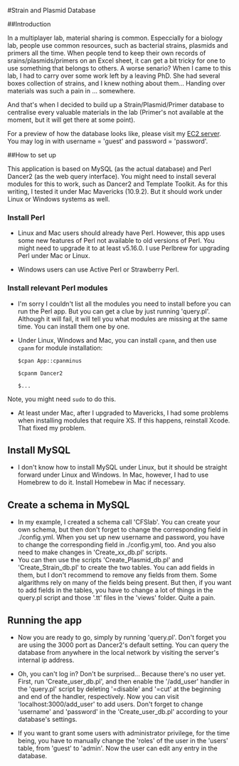 #Strain and Plasmid Database

##Introduction

In a multiplayer lab, material sharing is common. Especcially for a biology lab, people use common resources, such as bacterial strains, plasmids and primers all the time. When people tend to keep their own records of srains/plasmids/primers on an Excel sheet, it can get a bit tricky for one to use something that belongs to others. 
A worse senario? When I came to this lab, I had to carry over some work left by a leaving PhD. She had several boxes collection of strains, and I knew nothing about them... Handing over materials was such a pain in ... somewhere.

And that's when I decided to build up a Strain/Plasmid/Primer database to centralise every valuable materials in the lab (Primer's not available at the moment, but it will get there at some point).

For a preview of how the database looks like, please visit my [EC2 server](http://54.72.246.55:3000). You may log in with username = 'guest' and password = 'password'.

##How to set up

This application is based on MySQL (as the actual database) and Perl Dancer2 (as the web query interface). You might need to install several modules for this to work, such as Dancer2 and Template Toolkit. As for this writing, I tested it under Mac Mavericks (10.9.2). But it should work under Linux or Windows systems as well.

### Install Perl
* Linux and Mac users should already have Perl. However, this app uses some new features of Perl not available to old versions of Perl. You might need to upgrade it to at least v5.16.0. I use Perlbrew for upgrading Perl under Mac or Linux.

* Windows users can use Active Perl or Strawberry Perl.

### Install relevant Perl modules
* I'm sorry I couldn't list all the modules you need to install before you can run the Perl app. But you can get a clue by just running 'query.pl'. Although it will fail, it will tell you what modules are missing at the same time. You can install them one by one.

* Under Linux, Windows and Mac, you can install `cpanm`, and then use `cpanm` for module installation:
    
    `$cpan App::cpanminus`
    
    `$cpanm Dancer2`
    
    `$...`

Note, you might need `sudo` to do this.

* At least under Mac, after I upgraded to Mavericks, I had some problems when installing modules that require XS. If this happens, reinstall Xcode. That fixed my problem.

## Install MySQL
* I don't know how to install MySQL under Linux, but it should be straight forward under Linux and Windows. In Mac, however, I had to use Homebrew to do it. Install Homebew in Mac if necessary.

## Create a schema in MySQL
* In my example, I created a schema call 'CFSlab'. You can create your own schema, but then don't forget to change the corresponding field in ./config.yml. When you set up new username and password, you have to change the corresponding field in ./config.yml, too. And you also need to make changes in 'Create_xx_db.pl' scripts.
* You can then use the scripts 'Create_Plasmid_db.pl' and 'Create_Strain_db.pl' to create the two tables. You can add fields in them, but I don't recommend to remove any fields from them. Some algarithms rely on many of the fields being present. But then, if you want to add fields in the tables, you have to change a lot of things in the query.pl script and those '.tt' files in the 'views' folder. Quite a pain.

## Running the app
* Now you are ready to go, simply by running 'query.pl'. Don't forget you are using the 3000 port as Dancer2's default setting. You can query the database from anywhere in the local network by visiting the server's internal ip address.

* Oh, you can't log in? Don't be surprised... Because there's no user yet. First, run 'Create_user_db.pl', and then enable the '/add_user' handler in the 'query.pl' script by deleting '=disable' and '=cut' at the beginning and end of the handler, respectively. Now you can visit 'localhost:3000/add_user' to add users. Don't forget to change 'username' and 'password' in the 'Create_user_db.pl' according to your database's settings.
* If you want to grant some users with administrator privilege, for the time being, you have to manually change the 'roles' of the user in the 'users' table, from 'guest' to 'admin'. Now the user can edit any entry in the database.


